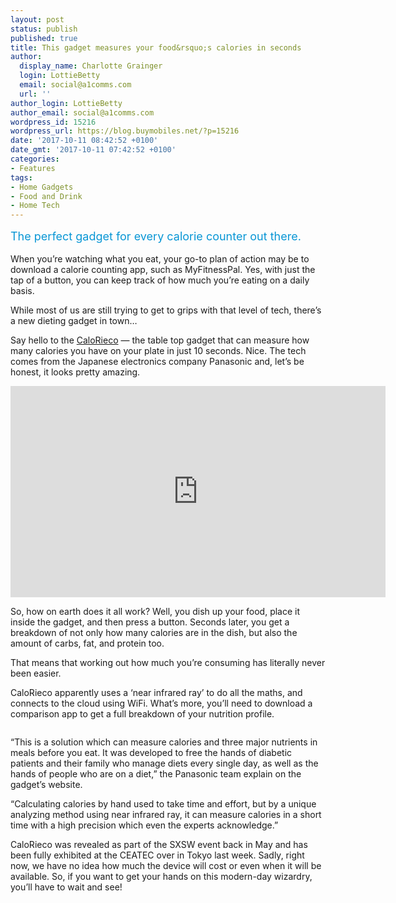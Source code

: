 ```yaml
---
layout: post
status: publish
published: true
title: This gadget measures your food&rsquo;s calories in seconds
author:
  display_name: Charlotte Grainger
  login: LottieBetty
  email: social@a1comms.com
  url: ''
author_login: LottieBetty
author_email: social@a1comms.com
wordpress_id: 15216
wordpress_url: https://blog.buymobiles.net/?p=15216
date: '2017-10-11 08:42:52 +0100'
date_gmt: '2017-10-11 07:42:52 +0100'
categories:
- Features
tags:
- Home Gadgets
- Food and Drink
- Home Tech
---
```

<p><span class="postStandFirst" style="color: #0896d5; line-height: 26px; font-size: 18px;">The perfect gadget for every calorie counter out there.</span></p>
<p>When you&rsquo;re watching what you eat, your go-to plan of action may be to download a calorie counting app, such as MyFitnessPal. Yes, with just the tap of a button, you can keep track of how much you&rsquo;re eating on a daily basis.</p>
<p>While most of us are still trying to get to grips with that level of tech, there&rsquo;s a new dieting gadget in town&hellip;</p>
<p>Say hello to the <a href="http://gccatapult.panasonic.com/en/calorieco/" target="_blank" rel="noopener">CaloRieco</a> &mdash;&nbsp;the table top gadget that can measure how many calories you have on your plate in just 10 seconds. Nice. The tech comes from the Japanese electronics company Panasonic and, let&rsquo;s be honest, it looks pretty amazing.</p>
<p><iframe src="https://www.youtube.com/embed/GMcIIHwVvHg" width="600" height="338" frameborder="0" allowfullscreen="allowfullscreen"></iframe></p>
<p>So, how on earth does it all work? Well, you dish up your food, place it inside the gadget, and then press a button. Seconds later, you get a breakdown of not only how many calories are in the dish, but also the amount of carbs, fat, and protein too.</p>
<p>That means that working out how much you&rsquo;re consuming has literally never been easier.</p>
<p>CaloRieco apparently uses a &lsquo;near infrared ray&rsquo; to do all the maths, and connects to the cloud using WiFi. What&rsquo;s more, you&rsquo;ll need to download a comparison app to get a full breakdown of your nutrition profile.</p>
<p><img class="aligncenter size-full wp-image-15219" src="https://lh3.googleusercontent.com/BKWIpFAHjs7ohpUiGwscfhydOJw_bbmO0T50dGmK2bI3U2lppau-_GxFn1tqwRaPPS0D_8-s2XwlgRmagozeA4FV=s0" alt="" /></p>
<p>&ldquo;This is a solution which can measure calories and three major nutrients in meals before you eat. It was developed to free the hands of diabetic patients and their family who manage diets every single day, as well as the hands of people who are on a diet,&rdquo; the Panasonic team explain on the gadget&rsquo;s website.</p>
<p>&ldquo;Calculating calories by hand used to take time and effort, but by a unique analyzing method using near infrared ray, it can measure calories in a short time with a high precision which even the experts acknowledge.&rdquo;</p>
<p>CaloRieco was revealed as part of the SXSW event back in May and has been fully exhibited at the CEATEC over in Tokyo last week. Sadly, right now, we have no idea how much the device will cost or even when it will be available. So, if you want to get your hands on this modern-day wizardry, you&rsquo;ll have to wait and see!</p>
